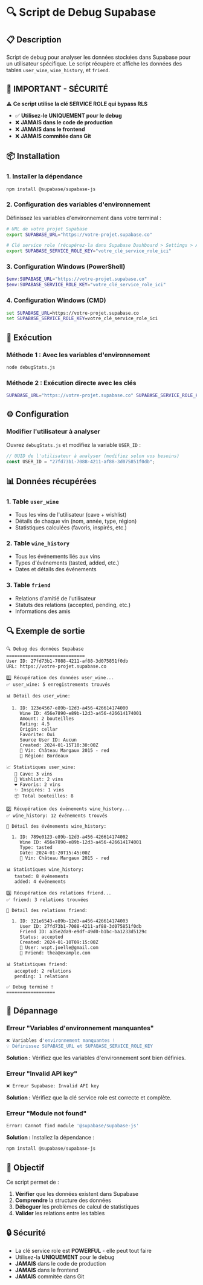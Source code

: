 # 🔍 Script de Debug Supabase

## 📋 Description

Script de debug pour analyser les données stockées dans Supabase pour un utilisateur spécifique. Le script récupère et affiche les données des tables `user_wine`, `wine_history`, et `friend`.

## 🚨 **IMPORTANT - SÉCURITÉ**

⚠️ **Ce script utilise la clé SERVICE ROLE qui bypass RLS**
- ✅ **Utilisez-le UNIQUEMENT pour le debug**
- ❌ **JAMAIS dans le code de production**
- ❌ **JAMAIS dans le frontend**
- ❌ **JAMAIS commitée dans Git**

## 📦 Installation

### 1. Installer la dépendance

```bash
npm install @supabase/supabase-js
```

### 2. Configuration des variables d'environnement

Définissez les variables d'environnement dans votre terminal :

```bash
# URL de votre projet Supabase
export SUPABASE_URL="https://votre-projet.supabase.co"

# Clé service role (récupérez-la dans Supabase Dashboard > Settings > API)
export SUPABASE_SERVICE_ROLE_KEY="votre_clé_service_role_ici"
```

### 3. Configuration Windows (PowerShell)

```powershell
$env:SUPABASE_URL="https://votre-projet.supabase.co"
$env:SUPABASE_SERVICE_ROLE_KEY="votre_clé_service_role_ici"
```

### 4. Configuration Windows (CMD)

```cmd
set SUPABASE_URL=https://votre-projet.supabase.co
set SUPABASE_SERVICE_ROLE_KEY=votre_clé_service_role_ici
```

## 🚀 Exécution

### Méthode 1 : Avec les variables d'environnement

```bash
node debugStats.js
```

### Méthode 2 : Exécution directe avec les clés

```bash
SUPABASE_URL="https://votre-projet.supabase.co" SUPABASE_SERVICE_ROLE_KEY="votre_clé" node debugStats.js
```

## ⚙️ Configuration

### Modifier l'utilisateur à analyser

Ouvrez `debugStats.js` et modifiez la variable `USER_ID` :

```javascript
// UUID de l'utilisateur à analyser (modifiez selon vos besoins)
const USER_ID = "27fd73b1-7088-4211-af88-3d075851f0db";
```

## 📊 Données récupérées

### 1. Table `user_wine`
- Tous les vins de l'utilisateur (cave + wishlist)
- Détails de chaque vin (nom, année, type, région)
- Statistiques calculées (favoris, inspirés, etc.)

### 2. Table `wine_history`
- Tous les événements liés aux vins
- Types d'événements (tasted, added, etc.)
- Dates et détails des événements

### 3. Table `friend`
- Relations d'amitié de l'utilisateur
- Statuts des relations (accepted, pending, etc.)
- Informations des amis

## 🔍 Exemple de sortie

```
🔍 Debug des données Supabase
=============================
User ID: 27fd73b1-7088-4211-af88-3d075851f0db
URL: https://votre-projet.supabase.co

1️⃣ Récupération des données user_wine...
✅ user_wine: 5 enregistrements trouvés

📊 Détail des user_wine:

  1. ID: 123e4567-e89b-12d3-a456-426614174000
     Wine ID: 456e7890-e89b-12d3-a456-426614174001
     Amount: 2 bouteilles
     Rating: 4.5
     Origin: cellar
     Favorite: Oui
     Source User ID: Aucun
     Created: 2024-01-15T10:30:00Z
     🍷 Vin: Château Margaux 2015 - red
     📍 Région: Bordeaux

📈 Statistiques user_wine:
   🍷 Cave: 3 vins
   📝 Wishlist: 2 vins
   ❤️ Favoris: 2 vins
   ✨ Inspirés: 1 vins
   📦 Total bouteilles: 8

2️⃣ Récupération des événements wine_history...
✅ wine_history: 12 événements trouvés

📅 Détail des événements wine_history:

  1. ID: 789e0123-e89b-12d3-a456-426614174002
     Wine ID: 456e7890-e89b-12d3-a456-426614174001
     Type: tasted
     Date: 2024-01-20T15:45:00Z
     🍷 Vin: Château Margaux 2015 - red

📊 Statistiques wine_history:
   tasted: 8 événements
   added: 4 événements

3️⃣ Récupération des relations friend...
✅ friend: 3 relations trouvées

👥 Détail des relations friend:

  1. ID: 321e6543-e89b-12d3-a456-426614174003
     User ID: 27fd73b1-7088-4211-af88-3d075851f0db
     Friend ID: a35e2da9-e9df-49d0-b1bc-ba1233d5129c
     Status: accepted
     Created: 2024-01-10T09:15:00Z
     👤 User: wspt.joelle@gmail.com
     👤 Friend: thea@example.com

📊 Statistiques friend:
   accepted: 2 relations
   pending: 1 relations

✅ Debug terminé !
==================
```

## 🔧 Dépannage

### Erreur "Variables d'environnement manquantes"
```bash
❌ Variables d'environnement manquantes !
💡 Définissez SUPABASE_URL et SUPABASE_SERVICE_ROLE_KEY
```

**Solution :** Vérifiez que les variables d'environnement sont bien définies.

### Erreur "Invalid API key"
```bash
❌ Erreur Supabase: Invalid API key
```

**Solution :** Vérifiez que la clé service role est correcte et complète.

### Erreur "Module not found"
```bash
Error: Cannot find module '@supabase/supabase-js'
```

**Solution :** Installez la dépendance :
```bash
npm install @supabase/supabase-js
```

## 🎯 Objectif

Ce script permet de :
1. **Vérifier** que les données existent dans Supabase
2. **Comprendre** la structure des données
3. **Déboguer** les problèmes de calcul de statistiques
4. **Valider** les relations entre les tables

## 🔒 Sécurité

- La clé service role est **POWERFUL** - elle peut tout faire
- Utilisez-la **UNIQUEMENT** pour le debug
- **JAMAIS** dans le code de production
- **JAMAIS** dans le frontend
- **JAMAIS** commitée dans Git




